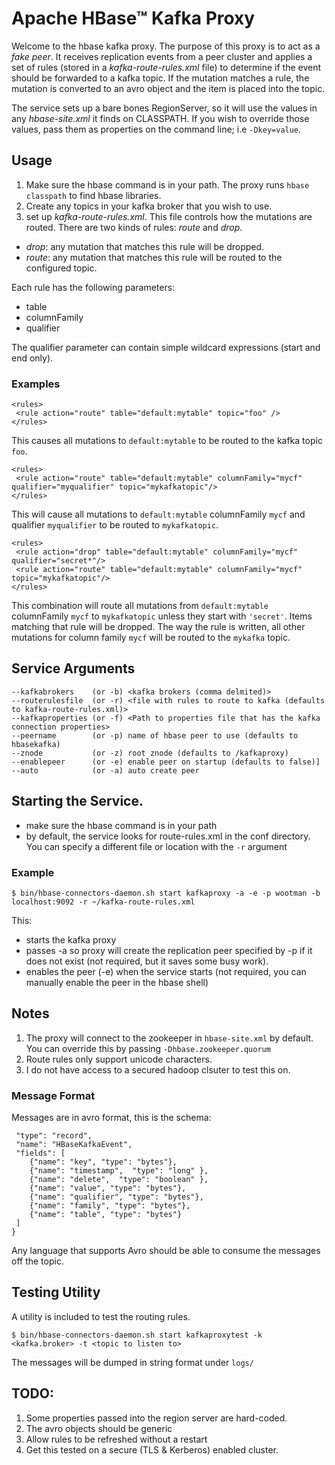 # Apache HBase&trade; Kafka Proxy

Welcome to the hbase kafka proxy. The purpose of this proxy is to act as a _fake peer_.
It receives replication events from a peer cluster and applies a set of rules (stored in
a _kafka-route-rules.xml_ file) to determine if the event should be forwarded to a 
kafka topic. If the mutation matches a rule, the mutation is converted to an avro object
and the item is placed into the topic.

The service sets up a bare bones RegionServer, so it will use the values in any
_hbase-site.xml_ it finds on CLASSPATH.  If you wish to override those values,
pass them as properties on the command line; i.e `-Dkey=value`.

## Usage

1. Make sure the hbase command is in your path. The proxy runs `hbase classpath` to find hbase libraries.
2. Create any topics in your kafka broker that you wish to use.
3. set up _kafka-route-rules.xml_.  This file controls how the mutations are routed.  There are two kinds of rules: _route_ and _drop_.
 * _drop_: any mutation that matches this rule will be dropped.
 * _route_: any mutation that matches this rule will be routed to the configured topic.

Each rule has the following parameters:

* table
* columnFamily
* qualifier

The qualifier parameter can contain simple wildcard expressions (start and end only).

### Examples

```
<rules>
 <rule action="route" table="default:mytable" topic="foo" />
</rules>
```

This causes all mutations to `default:mytable` to be routed to the kafka topic `foo`.

```
<rules>
 <rule action="route" table="default:mytable" columnFamily="mycf" qualifier="myqualifier" topic="mykafkatopic"/>
</rules>
```

This will cause all mutations to `default:mytable` columnFamily `mycf` and qualifier `myqualifier`
to be routed to `mykafkatopic`.

```
<rules>
 <rule action="drop" table="default:mytable" columnFamily="mycf" qualifier="secret*"/>
 <rule action="route" table="default:mytable" columnFamily="mycf" topic="mykafkatopic"/>
</rules>
```

This combination will route all mutations from `default:mytable` columnFamily `mycf` to
`mykafkatopic` unless they start with `'secret'`. Items matching that rule will be dropped.
The way the rule is written, all other mutations for column family `mycf` will be routed
to the `mykafka` topic.

## Service Arguments

```
--kafkabrokers    (or -b) <kafka brokers (comma delmited)>
--routerulesfile  (or -r) <file with rules to route to kafka (defaults to kafka-route-rules.xml)>
--kafkaproperties (or -f) <Path to properties file that has the kafka connection properties>
--peername        (or -p) name of hbase peer to use (defaults to hbasekafka)
--znode           (or -z) root znode (defaults to /kafkaproxy)
--enablepeer      (or -e) enable peer on startup (defaults to false)]
--auto            (or -a) auto create peer
```


## Starting the Service.
* make sure the hbase command is in your path
* by default, the service looks for route-rules.xml in the conf directory. You can specify a different file or location with the `-r` argument


### Example
```
$ bin/hbase-connectors-daemon.sh start kafkaproxy -a -e -p wootman -b localhost:9092 -r ~/kafka-route-rules.xml
```

This:
* starts the kafka proxy
* passes -a so proxy will create the replication peer specified by -p if it does not exist (not required, but it saves some busy work).
* enables the peer (-e) when the service starts (not required, you can manually enable the peer in the hbase shell)

## Notes

1. The proxy will connect to the zookeeper in `hbase-site.xml` by default.  You can override this by passing `-Dhbase.zookeeper.quorum`
2. Route rules only support unicode characters.
3. I do not have access to a secured hadoop clsuter to test this on.

### Message Format

Messages are in avro format, this is the schema:

```{"namespace": "org.apache.hadoop.hbase.kafka",
 "type": "record",
 "name": "HBaseKafkaEvent",
 "fields": [
    {"name": "key", "type": "bytes"},
    {"name": "timestamp",  "type": "long" },
    {"name": "delete",  "type": "boolean" },
    {"name": "value", "type": "bytes"},
    {"name": "qualifier", "type": "bytes"},
    {"name": "family", "type": "bytes"},
    {"name": "table", "type": "bytes"}
 ]
}
```

Any language that supports Avro should be able to consume the messages off the topic.

## Testing Utility

A utility is included to test the routing rules.

```
$ bin/hbase-connectors-daemon.sh start kafkaproxytest -k <kafka.broker> -t <topic to listen to>
```

The messages will be dumped in string format under `logs/`

## TODO:
1. Some properties passed into the region server are hard-coded.
2. The avro objects should be generic
3. Allow rules to be refreshed without a restart
4. Get this tested on a secure (TLS & Kerberos) enabled cluster.
